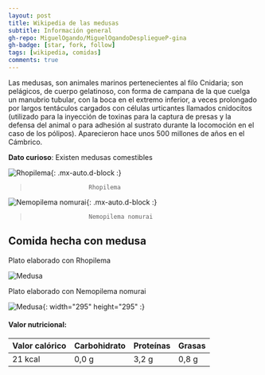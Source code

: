 ```yaml
---
layout: post
title: Wikipedia de las medusas
subtitle: Información general
gh-repo: MiguelOgando/MiguelOgandoDespliegueP-gina
gh-badge: [star, fork, follow]
tags: [wikipedia, comidas]
comments: true
---
```


Las medusas, son animales marinos pertenecientes al filo Cnidaria; son pelágicos, de cuerpo gelatinoso, con forma de campana de la que cuelga un manubrio tubular, con la boca en el extremo inferior, a veces prolongado por largos tentáculos cargados con células urticantes llamados cnidocitos (utilizado para la inyección de toxinas para la captura de presas y la defensa del animal o para adhesión al sustrato durante la locomoción en el caso de los pólipos). Aparecieron hace unos 500 millones de años en el Cámbrico.

**Dato curioso**: Existen medusas comestibles

![Rhopilema](https://user-images.githubusercontent.com/91559132/193464402-7e420078-14af-4489-abcc-2126d9e184b8.png){: .mx-auto.d-block :}
>                      Rhopilema





![Nemopilema nomurai](https://user-images.githubusercontent.com/91559132/193464607-8ce04fd5-03a4-4fe1-992c-a936dcd82e28.png){: .mx-auto.d-block :}
>                      Nemopilema nomurai




## Comida hecha con medusa

Plato elaborado con Rhopilema

![Medusa](https://user-images.githubusercontent.com/91559132/193467382-534e40af-73cd-4553-bc9f-7b065dbb5f04.png)




Plato elaborado con Nemopilema nomurai

![Medusa](https://user-images.githubusercontent.com/91559132/193468236-2c630e48-d22b-4fde-ba6e-8f30b20ed538.png){: width="295" height="295" :}


#### Valor nutricional:


| Valor calórico | Carbohidrato | Proteínas | Grasas |
| :------ |:--- | :--- | :--- |
| 21 kcal | 0,0 g | 3,2 g | 0,8 g |








